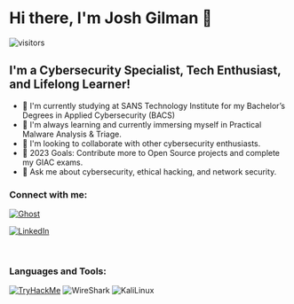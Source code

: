 # Hi there, I'm Josh Gilman 👋

![visitors](https://visitor-badge.glitch.me/badge?page_id=[WhiteRqbbitt].[WhiteRqbbitt])

## I'm a Cybersecurity Specialist, Tech Enthusiast, and Lifelong Learner!

- 🔭 I'm currently studying at SANS Technology Institute for my Bachelor’s Degrees in Applied Cybersecurity (BACS)
- 🌱 I'm always learning and currently immersing myself in Practical Malware Analysis & Triage.
- 👯 I'm looking to collaborate with other cybersecurity enthusiasts.
- 🥅 2023 Goals: Contribute more to Open Source projects and complete my GIAC exams.
- 💬 Ask me about cybersecurity, ethical hacking, and network security.

### Connect with me:

[![Ghost](https://img.shields.io/badge/Ghost-000?style=for-the-badge&logo=ghost&logoColor=yellow)](https://whiterqbbit.com)

[![LinkedIn](https://img.shields.io/badge/LinkedIn-0077B5?style=for-the-badge&logo=linkedin&logoColor=white)](https://linkedin.com/in/joshua-gilman)

<br />

### Languages and Tools:

[![TryHackMe](https://img.shields.io/badge/-TryHackMe-%23212C42?style=for-the-badge&logo=tryhackme&logoColor=white)](https://tryhackme.com/p/JGilman)
![WireShark](https://img.shields.io/badge/-Wireshark-%231679A7?style=for-the-badge&logo=wireshark&logoColor=white)
![KaliLinux](https://img.shields.io/badge/-Kali%20Linux-%23557C94?style=for-the-badge&logo=kalilinux&logoColor=white)

<!-- You can use https://simpleicons.org/ to get icons for the languages and tools. -->

<!-- Some examples:
<img align="left" alt="Python" width="26px" src="https://raw.githubusercontent.com/jmnote/z-icons/master/svg/python.svg" />
<img align="left" alt="Wireshark" width="26px" src="https://upload.wikimedia.org/wikipedia/commons/2/20/Wireshark_Logo.svg" />
<img align="left" alt="Git" width="26px" src="https://raw.githubusercontent.com/jmnote/z-icons/master/svg/git.svg" />
-->

<br />
<br />

<!--START_SECTION:waka-->
<!-- You can use https://github.com/anmol098/waka-readme-stats for this section. -->
<!--END_SECTION:waka-->

[website]: https://whiterqbbit.com
[linkedin]: https://linkedin.com/in/your-username
